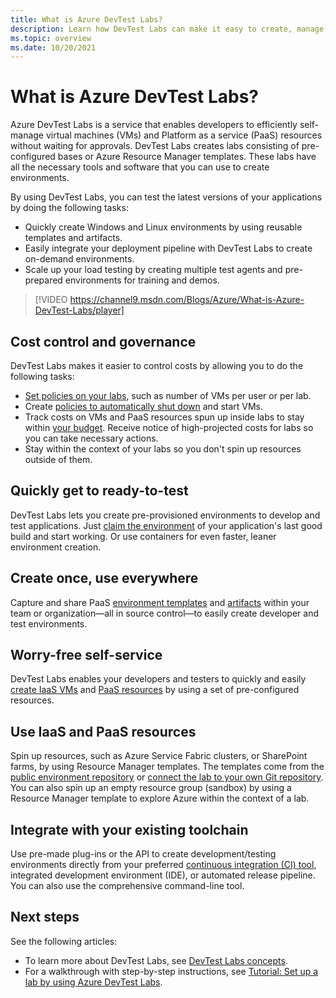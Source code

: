 ```yaml
---
title: What is Azure DevTest Labs?
description: Learn how DevTest Labs can make it easy to create, manage, and monitor Azure virtual machines
ms.topic: overview
ms.date: 10/20/2021
---
```


# What is Azure DevTest Labs?
Azure DevTest Labs is a service that enables developers to efficiently self-manage virtual machines (VMs) and Platform as a service (PaaS) resources without waiting for approvals. DevTest Labs creates labs consisting of pre-configured bases or Azure Resource Manager templates. These labs have all the necessary tools and software that you can use to create environments.

By using DevTest Labs, you can test the latest versions of your applications by doing the following tasks:

- Quickly create Windows and Linux environments by using reusable templates and artifacts.
- Easily integrate your deployment pipeline with DevTest Labs to create on-demand environments.
- Scale up your load testing by creating multiple test agents and pre-prepared environments for training and demos.

> [!VIDEO https://channel9.msdn.com/Blogs/Azure/What-is-Azure-DevTest-Labs/player]

## Cost control and governance
DevTest Labs makes it easier to control costs by allowing you to do the following tasks:

- [Set policies on your labs](devtest-lab-set-lab-policy.md), such as number of VMs per user or per lab. 
- Create [policies to automatically shut down](devtest-lab-set-lab-policy.md) and start VMs.
- Track costs on VMs and PaaS resources spun up inside labs to stay within [your budget](devtest-lab-configure-cost-management.md). Receive notice of high-projected costs for labs so you can take necessary actions.
- Stay within the context of your labs so you don't spin up resources outside of them.

## Quickly get to ready-to-test
DevTest Labs lets you create pre-provisioned environments to develop and test applications. Just [claim the environment](devtest-lab-add-claimable-vm.md) of your application's last good build and start working. Or use containers for even faster, leaner environment creation.

## Create once, use everywhere
Capture and share PaaS [environment templates](devtest-lab-create-environment-from-arm.md) and [artifacts](add-artifact-repository.md) within your team or organization—all in source control—to easily create developer and test environments.

## Worry-free self-service
DevTest Labs enables your developers and testers to quickly and easily [create IaaS VMs](devtest-lab-add-vm.md) and [PaaS resources](devtest-lab-create-environment-from-arm.md) by using a set of pre-configured resources.

## Use IaaS and PaaS resources 
Spin up resources, such as Azure Service Fabric clusters, or SharePoint farms, by using Resource Manager templates. The templates come from the [public environment repository](devtest-lab-configure-use-public-environments.md) or [connect the lab to your own Git repository](devtest-lab-use-resource-manager-template.md#configure-your-own-template-repositories). You can also spin up an empty resource group (sandbox) by using a Resource Manager template to explore Azure within the context of a lab.

## Integrate with your existing toolchain
Use pre-made plug-ins or the API to create development/testing environments directly from your preferred [continuous integration (CI) tool](devtest-lab-integrate-ci-cd.md), integrated development environment (IDE), or automated release pipeline. You can also use the comprehensive command-line tool.

## Next steps
See the following articles:

- To learn more about DevTest Labs, see [DevTest Labs concepts](devtest-lab-concepts.md).
- For a walkthrough with step-by-step instructions, see [Tutorial: Set up a lab by using Azure DevTest Labs](tutorial-create-custom-lab.md).
